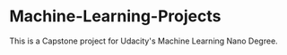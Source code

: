 # Machine-Learning-Projects

This is a Capstone project for Udacity's Machine Learning Nano Degree.

